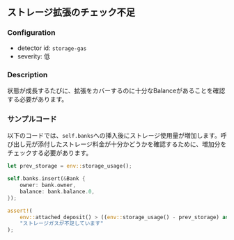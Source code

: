 
## ストレージ拡張のチェック不足

### Configuration

* detector id: `storage-gas`
* severity: 低

### Description

状態が成長するたびに、拡張をカバーするのに十分なBalanceがあることを確認する必要があります。

### サンプルコード

以下のコードでは、`self.banks`への挿入後にストレージ使用量が増加します。呼び出し元が添付したストレージ料金が十分かどうかを確認するために、増加分をチェックする必要があります。

```rust
let prev_storage = env::storage_usage();

self.banks.insert(&Bank {
    owner: bank.owner,
    balance: bank.balance.0,
});

assert!(
    env::attached_deposit() > ((env::storage_usage() - prev_storage) as u128 * env::storage_byte_cost()),
    "ストレージガスが不足しています"
);
```
